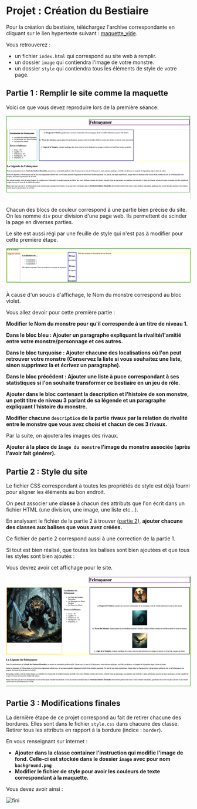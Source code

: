 # Projet : Création du Bestiaire

Pour la création du bestiaire, téléchargez l'archive correspondante en cliquant sur le lien hypertexte suivant : [maquette_vide](./projet_site_eleve.zip).

Vous retrouverez : 

- un fichier `index.html` qui correspond au site web à remplir.
- un dossier `image` qui contiendra l'image de votre monstre.
- un dossier `style` qui contiendra tous les éléments de style de votre page.

## Partie 1 : Remplir le site comme la maquette

Voici ce que vous devez reproduire lors de la première séance: 

![a_reproduire](./a_reproduire.png)

Chacun des blocs de couleur correspond à une partie bien précise du site.
On les nomme `div` pour division d'une page web. Ils permettent de scinder la page en diverses parties.

Le site est aussi régi par une feuille de style qui n'est pas à modifier pour cette première étape.

![base](./base.png)

À cause d'un soucis d'affichage, le Nom du monstre correspond au bloc violet.

Vous allez devoir pour cette première partie : 

**Modifier le Nom du monstre pour qu'il corresponde à un titre de niveau 1.**

**Dans le bloc bleu : Ajouter un paragraphe expliquant la rivalité/l'amitié entre votre monstre/personnage et ces autres.**

**Dans le bloc turquoise : Ajouter chacune des localisations où l'on peut retrouver votre monstre (Conservez la liste si vous souhaitez une liste, sinon supprimez la et écrivez un paragraphe).**

**Dans le bloc précédent : Ajouter une liste à puce correspondant à ses statistiques si l'on souhaite transformer ce bestiaire en un jeu de rôle.**

**Ajouter dans le bloc contenant la description et l'histoire de son monstre, un petit titre de niveau 3 parlant de sa légende et un paragraphe expliquant l'histoire du monstre.**

**Modifier chacune `description` de la partie rivaux par la relation de rivalité entre le monstre que vous avez choisi et chacun de ces 3 rivaux.**

Par la suite, on ajoutera les images des rivaux.

**Ajouter à la place de `image du monstre` l'image du monstre associée (après l'avoir fait générer).**

## Partie 2 : Style du site

Le fichier CSS correspondant à toutes les propriétés de style est déjà fourni pour aligner les éléments au bon endroit.

On peut associer une **classe** à chacun des attributs que l'on écrit dans un fichier HTML (une division, une image, une liste etc...).

En analysant le fichier de la partie 2 à trouver ([partie 2](./index_partie_2.html)), **ajouter chacune des classes aux balises que vous avez créées.**

Ce fichier de partie 2 correspond aussi à une correction de la partie 1.

Si tout est bien réalisé, que toutes les balises sont bien ajoutées et que tous les styles sont bien ajoutés : 

Vous devrez avoir cet affichage pour le site.

![final](./presque_fini.png)

## Partie 3 : Modifications finales

La dernière étape de ce projet correspond au fait de retirer chacune des bordures.
Elles sont dans le fichier `style.css` dans chacune des classe. Retirer tous les attributs en rapport à la bordure (indice : `border`).

En vous renseignant sur internet :

- **Ajouter dans la classe container l'instruction qui modifie l'image de fond. Celle-ci est stockée dans le dossier `image` avec pour nom `background.png`**  
- **Modifier le fichier de style pour avoir les couleurs de texte correspondant à la maquette.**  

Vous devez avoir ainsi :

![fini](./final.png)